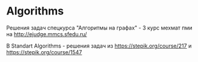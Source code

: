 # Algorithms

Решения задач спецкурса "Алгоритмы на графах" - 3 курс мехмат пми на http://ejudge.mmcs.sfedu.ru/

В Standart Algorithms - решения задач из https://stepik.org/course/217 и https://stepik.org/course/1547
